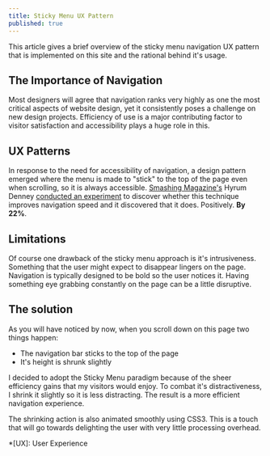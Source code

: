 ```yaml
---
title: Sticky Menu UX Pattern
published: true
---
```


This article gives a brief overview of the sticky menu navigation UX pattern that is implemented on this site and the rational behind it's usage.

## The Importance of Navigation

Most designers will agree that navigation ranks very highly as one the most critical  aspects of website design, yet it consistently poses a challenge on new design projects. Efficiency of use is a major contributing factor to visitor satisfaction and accessibility plays a huge role in this.

## UX Patterns

In response to the need for accessibility of navigation, a design pattern emerged where the menu is made to "stick" to the top of the page even when scrolling, so it is always accessible. [Smashing Magazine's](http://www.smashingmagazine.com/) Hyrum Denney [conducted an experiment](http://www.smashingmagazine.com/2012/09/11/sticky-menus-are-quicker-to-navigate/) to discover whether this technique improves navigation speed and it discovered that it does. Positively. **By 22%**. 

## Limitations

Of course one drawback of the sticky menu approach is it's intrusiveness. Something that the user might expect to disappear lingers on the page. Navigation is typically designed to be bold so the user notices it. Having something eye grabbing constantly on the page can be a little disruptive.

## The solution

As you will have noticed by now, when you scroll down on this page two things happen:

- The navigation bar sticks to the top of the page 
- It's height is shrunk slightly

I decided to adopt the Sticky Menu paradigm because of the sheer efficiency gains that my visitors would enjoy. To combat it's distractiveness, I shrink it slightly so it is less distracting. The result is a more efficient navigation experience. 

The shrinking action is also animated smoothly using CSS3. This is a touch that will go towards delighting the user with very little processing overhead.

*[UX]: User Experience